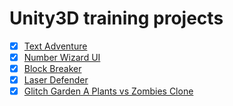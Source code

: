 # Unity3D training projects
- [x] [Text Adventure](Text%20Adventure/)
- [x] [Number Wizard UI](NumberWizardUI/)
- [x] [Block Breaker](Block%20Breaker/)
- [x] [Laser Defender](Laser%20Defender/)
- [x] [Glitch Garden A Plants vs Zombies Clone](Glitch%20Garden%20A%20Plants%20vs%20Zombies%20Clone/)

